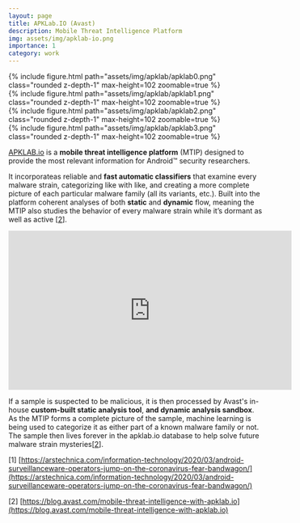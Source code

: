 ```yaml
---
layout: page
title: APKLab.IO (Avast)
description: Mobile Threat Intelligence Platform
img: assets/img/apklab-io.png
importance: 1
category: work
---
```


<div class="row mt-3">
    <div class="col-md-auto mt-3 mt-md-0">
        {% include figure.html path="assets/img/apklab/apklab0.png" class="rounded z-depth-1" max-height=102 zoomable=true %}
    </div>
    <div class="col-md-auto mt-3 mt-md-0">
        {% include figure.html path="assets/img/apklab/apklab1.png" class="rounded z-depth-1" max-height=102 zoomable=true %}
    </div>
    <div class="col-md-auto mt-3 mt-md-0">
        {% include figure.html path="assets/img/apklab/apklab2.png" class="rounded z-depth-1" max-height=102 zoomable=true %}
    </div>
    <div class="col-md-auto mt-3 mt-md-0">
        {% include figure.html path="assets/img/apklab/apklab3.png" class="rounded z-depth-1" max-height=102 zoomable=true %}
    </div>
</div>

[APKLAB.io](https://apklab.io) is a **mobile threat intelligence platform** (MTIP) designed to provide the most relevant information for Android™ security researchers.

It incorporateas reliable and **fast automatic classifiers** that examine every malware strain, categorizing like with like, and creating a more complete picture of each particular malware family (all its variants, etc.). Built into the platform coherent analyses of both **static** and **dynamic** flow, meaning the MTIP also studies the behavior of every malware strain while it’s dormant as well as active [[2](https://blog.avast.com/mobile-threat-intelligence-with-apklab.io)].

<iframe width="560" height="315" src="https://www.youtube.com/embed/65lqt5dUSC0" title="YouTube video player" frameborder="0" allow="accelerometer; autoplay; clipboard-write; encrypted-media; gyroscope; picture-in-picture; web-share" allowfullscreen></iframe>

If a sample is suspected to be malicious, it is then processed by Avast's in-house **custom-built static analysis tool**, **and dynamic analysis sandbox**. As the MTIP forms a complete picture of the sample, machine learning is being used to categorize it as either part of a known malware family or not. The sample then lives forever in the apklab.io database to help solve future malware strain mysteries[[2](https://blog.avast.com/mobile-threat-intelligence-with-apklab.io)]. 

[1] [https://arstechnica.com/information-technology/2020/03/android-surveillanceware-operators-jump-on-the-coronavirus-fear-bandwagon/](https://arstechnica.com/information-technology/2020/03/android-surveillanceware-operators-jump-on-the-coronavirus-fear-bandwagon/)

[2] [https://blog.avast.com/mobile-threat-intelligence-with-apklab.io](https://blog.avast.com/mobile-threat-intelligence-with-apklab.io)

